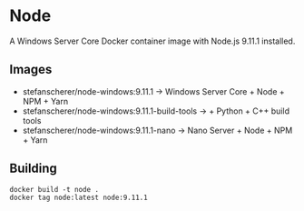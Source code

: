 # Node

A Windows Server Core Docker container image with Node.js 9.11.1 installed.

## Images

- stefanscherer/node-windows:9.11.1 -> Windows Server Core + Node + NPM + Yarn
- stefanscherer/node-windows:9.11.1-build-tools -> + Python + C++ build tools
- stefanscherer/node-windows:9.11.1-nano -> Nano Server + Node + NPM + Yarn

## Building

```
docker build -t node .
docker tag node:latest node:9.11.1
```
